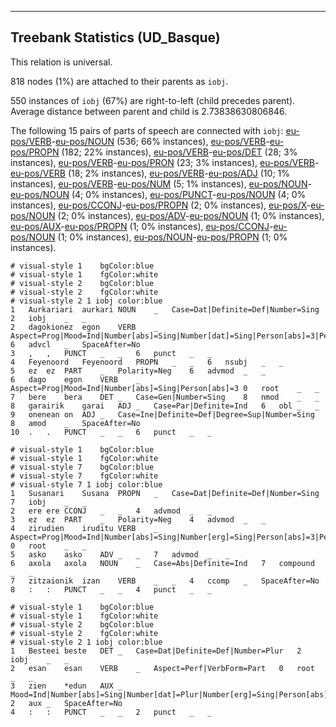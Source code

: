 

--------------------------------------------------------------------------------

## Treebank Statistics (UD_Basque)

This relation is universal.

818 nodes (1%) are attached to their parents as `iobj`.

550 instances of `iobj` (67%) are right-to-left (child precedes parent).
Average distance between parent and child is 2.73838630806846.

The following 15 pairs of parts of speech are connected with `iobj`: [eu-pos/VERB]()-[eu-pos/NOUN]() (536; 66% instances), [eu-pos/VERB]()-[eu-pos/PROPN]() (182; 22% instances), [eu-pos/VERB]()-[eu-pos/DET]() (28; 3% instances), [eu-pos/VERB]()-[eu-pos/PRON]() (23; 3% instances), [eu-pos/VERB]()-[eu-pos/VERB]() (18; 2% instances), [eu-pos/VERB]()-[eu-pos/ADJ]() (10; 1% instances), [eu-pos/VERB]()-[eu-pos/NUM]() (5; 1% instances), [eu-pos/NOUN]()-[eu-pos/NOUN]() (4; 0% instances), [eu-pos/PUNCT]()-[eu-pos/NOUN]() (4; 0% instances), [eu-pos/CCONJ]()-[eu-pos/PROPN]() (2; 0% instances), [eu-pos/X]()-[eu-pos/NOUN]() (2; 0% instances), [eu-pos/ADV]()-[eu-pos/NOUN]() (1; 0% instances), [eu-pos/AUX]()-[eu-pos/PROPN]() (1; 0% instances), [eu-pos/CCONJ]()-[eu-pos/NOUN]() (1; 0% instances), [eu-pos/NOUN]()-[eu-pos/PROPN]() (1; 0% instances).


~~~ conllu
# visual-style 1	bgColor:blue
# visual-style 1	fgColor:white
# visual-style 2	bgColor:blue
# visual-style 2	fgColor:white
# visual-style 2 1 iobj	color:blue
1	Aurkariari	aurkari	NOUN	_	Case=Dat|Definite=Def|Number=Sing	2	iobj	_	_
2	dagokionez	egon	VERB	_	Aspect=Prog|Mood=Ind|Number[abs]=Sing|Number[dat]=Sing|Person[abs]=3|Person[dat]=3	6	advcl	_	SpaceAfter=No
3	,	,	PUNCT	_	_	6	punct	_	_
4	Feyenoord	Feyenoord	PROPN	_	_	6	nsubj	_	_
5	ez	ez	PART	_	Polarity=Neg	6	advmod	_	_
6	dago	egon	VERB	_	Aspect=Prog|Mood=Ind|Number[abs]=Sing|Person[abs]=3	0	root	_	_
7	bere	bera	DET	_	Case=Gen|Number=Sing	8	nmod	_	_
8	garairik	garai	ADJ	_	Case=Par|Definite=Ind	6	obl	_	_
9	onenean	on	ADJ	_	Case=Ine|Definite=Def|Degree=Sup|Number=Sing	8	amod	_	SpaceAfter=No
10	.	.	PUNCT	_	_	6	punct	_	_

~~~


~~~ conllu
# visual-style 1	bgColor:blue
# visual-style 1	fgColor:white
# visual-style 7	bgColor:blue
# visual-style 7	fgColor:white
# visual-style 7 1 iobj	color:blue
1	Susanari	Susana	PROPN	_	Case=Dat|Definite=Def|Number=Sing	7	iobj	_	_
2	ere	ere	CCONJ	_	_	4	advmod	_	_
3	ez	ez	PART	_	Polarity=Neg	4	advmod	_	_
4	zirudien	iruditu	VERB	_	Aspect=Prog|Mood=Ind|Number[abs]=Sing|Number[erg]=Sing|Person[abs]=3|Person[erg]=3	0	root	_	_
5	asko	asko	ADV	_	_	7	advmod	_	_
6	axola	axola	NOUN	_	Case=Abs|Definite=Ind	7	compound	_	_
7	zitzaionik	izan	VERB	_	_	4	ccomp	_	SpaceAfter=No
8	:	:	PUNCT	_	_	4	punct	_	_

~~~


~~~ conllu
# visual-style 1	bgColor:blue
# visual-style 1	fgColor:white
# visual-style 2	bgColor:blue
# visual-style 2	fgColor:white
# visual-style 2 1 iobj	color:blue
1	Besteei	beste	DET	_	Case=Dat|Definite=Def|Number=Plur	2	iobj	_	_
2	esan	esan	VERB	_	Aspect=Perf|VerbForm=Part	0	root	_	_
3	zien	*edun	AUX	_	Mood=Ind|Number[abs]=Sing|Number[dat]=Plur|Number[erg]=Sing|Person[abs]=3|Person[dat]=3|Person[erg]=3	2	aux	_	SpaceAfter=No
4	:	:	PUNCT	_	_	2	punct	_	_

~~~


